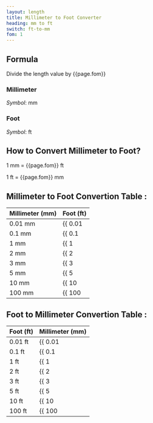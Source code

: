 ```yaml
---
layout: length
title: Millimeter to Foot Converter
heading: mm to ft
switch: ft-to-mm
fom: 1
---
```


## Formula
Divide the length value by {{page.fom}}

### Millimeter
*Symbol*: mm

### Foot
*Symbol*: ft

## How to Convert Millimeter to Foot?
1 mm = {{page.fom}} ft

1 ft = {{page.fom}} mm

## Millimeter to Foot Convertion Table :

| Millimeter (mm) | Foot (ft) |
| ---- | ---- |
| 0.01 mm | {{ 0.01 | divided_by: page.fom | round: 5 }} ft |
| 0.1 mm | {{ 0.1 | divided_by: page.fom | round: 5 }} ft |
| 1 mm | {{ 1 | divided_by: page.fom | round: 5 }} ft |
| 2 mm | {{ 2 | divided_by: page.fom | round: 5 }} ft |
| 3 mm | {{ 3 | divided_by: page.fom | round: 5 }} ft |
| 5 mm | {{ 5 | divided_by: page.fom | round: 5 }} ft |
| 10 mm | {{ 10 | divided_by: page.fom | round: 5 }} ft |
| 100 mm | {{ 100 | divided_by: page.fom | round: 5 }} ft |

## Foot to Millimeter Convertion Table :

| Foot (ft) | Millimeter (mm) |
| ---- | ---- |
| 0.01 ft | {{ 0.01 | times: page.fom | round: 5 }} mm |
| 0.1 ft | {{ 0.1 | times: page.fom | round: 5 }} mm |
| 1 ft | {{ 1 | times: page.fom | round: 5 }} mm |
| 2 ft | {{ 2 | times: page.fom | round: 5 }} mm |
| 3 ft | {{ 3 | times: page.fom | round: 5 }} mm |
| 5 ft | {{ 5 | times: page.fom | round: 5 }} mm |
| 10 ft | {{ 10 | times: page.fom | round: 5 }} mm |
| 100 ft | {{ 100 | times: page.fom | round: 5 }} mm |

<script>
selectInput[2].selected = true
selectOutput[5].selected = true
</script>
